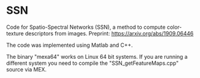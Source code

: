 # SSN
Code for Spatio-Spectral Networks (SSN), a method to compute color-texture descriptors from images. Preprint: https://arxiv.org/abs/1909.06446


The code was implemented using Matlab and C++. 

The binary "mexa64" works on Linux 64 bit systems. If you are running a different system you need to compile the "SSN_getFeatureMaps.cpp" source via MEX.
